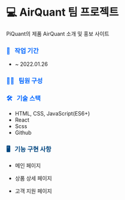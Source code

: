 # 💻 AirQuant 팀 프로젝트

PiQuant의 제품 AirQuant 소개 및 홍보 사이트

### <span style="color:#0066ff"> 📆 &nbsp; 작업 기간 </span>

- ~ 2022.01.26

### <span style="color:#0066ff"> 👩‍💻 &nbsp; 팀원 구성 </span>

### <span style="color:#0066ff"> 🛠 &nbsp; 기술 스택 </span>

- HTML, CSS, JavaScript(ES6+)
- React
- Scss
- Github

### <span style="color:#004680"> 🖥 &nbsp; 기능 구현 사항 </span>

- 메인 페이지

- 상품 상세 페이지

- 고객 지원 페이지
